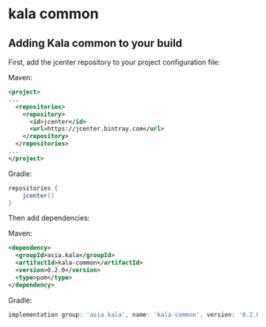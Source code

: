 # kala common

## Adding Kala common to your build

First, add the jcenter repository to your project configuration file:

Maven:
```xml
<project>
...
  <repositories>
    <repository>
      <id>jcenter</id>
      <url>https://jcenter.bintray.com</url>
    </repository>
  </repositories>
...
</project>
```

Gradle:
```groovy
repositories {
    jcenter()
}
```

Then add dependencies:

Maven:
```xml
<dependency>
  <groupId>asia.kala</groupId>
  <artifactId>kala-common</artifactId>
  <version>0.2.0</version>
  <type>pom</type>
</dependency>
```

Gradle:
```groovy
implementation group: 'asia.kala', name: 'kala-common', version: '0.2.0'
```

